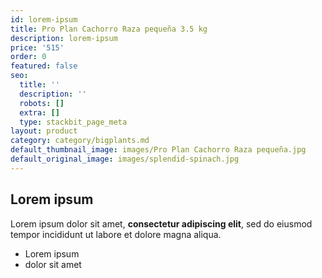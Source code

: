 ```yaml
---
id: lorem-ipsum
title: Pro Plan Cachorro Raza pequeña 3.5 kg
description: lorem-ipsum
price: '515'
order: 0
featured: false
seo:
  title: ''
  description: ''
  robots: []
  extra: []
  type: stackbit_page_meta
layout: product
category: category/bigplants.md
default_thumbnail_image: images/Pro Plan Cachorro Raza pequeña.jpg
default_original_image: images/splendid-spinach.jpg
---
```

## Lorem ipsum

Lorem ipsum dolor sit amet, **consectetur adipiscing elit**, sed do eiusmod tempor incididunt ut labore et dolore magna aliqua.

- Lorem ipsum
- dolor sit amet